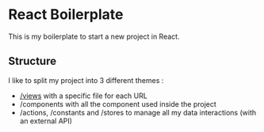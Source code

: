 # React Boilerplate

This is my boilerplate to start a new project in React.

## Structure

I like to split my project into 3 different themes :
- [/views](../master/views) with a specific file for each URL
- /components with all the component used inside the project
- /actions, /constants and /stores to manage all my data interactions (with an external API)